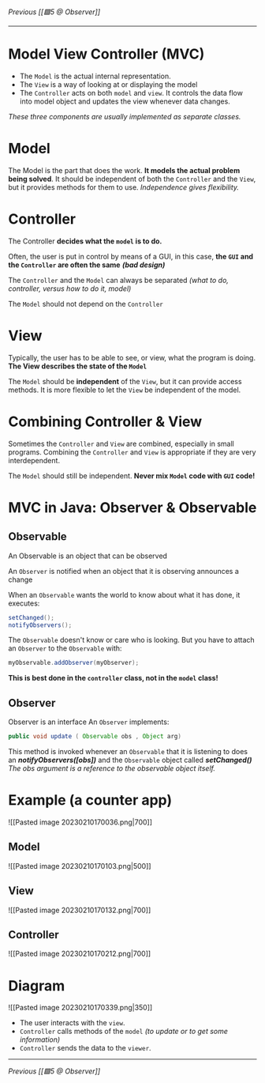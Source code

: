 _Previous [[🟩5 @ Observer]]_

---

# Model View Controller (MVC)
- The `Model` is the actual internal representation.
- The `View` is a way of looking at or displaying the model
- The `Controller` acts on both `model` and `view`. It controls the data flow into model object and updates the view whenever data changes.

_These three components are usually implemented as separate classes._

# Model
The Model is the part that does the work. **It models the actual problem being solved**. It should be independent of both the `Controller` and the `View`, but it provides methods for them to use. _Independence gives flexibility._

# Controller
The Controller **decides what the `model` is to do.**

Often, the user is put in control by means of a GUI, in this case, **the `GUI` and the `Controller` are often the same** **_(bad design)_**

The `Controller` and the `Model` can always be separated _(what to do, controller, versus how to do it, model)_

The `Model` should not depend on the `Controller`

# View
Typically, the user has to be able to see, or view, what the program is doing. **The View describes the state of the `Model`**

The `Model` should be **independent** of the `View`, but it can provide access methods. It is more flexible to let the `View` be independent of the model.

# Combining Controller & View
Sometimes the `Controller` and `View` are combined, especially in small programs. Combining the `Controller` and `View` is appropriate if they are very interdependent.

The `Model` should still be independent. **Never mix `Model` code with `GUI` code!**

# MVC in Java: Observer & Observable

## Observable
An Observable is an object that can be observed

An `Observer` is notified when an object that it is observing announces a change

When an `Observable` wants the world to know about what it has done, it executes:
```java
setChanged();
notifyObservers();
```

The `Observable` doesn't know or care who is looking. But you have to attach an `Observer` to the `Observable` with:
```java
myObservable.addObserver(myObserver);
```
**This is best done in the `controller` class, not in the `model` class!**

## Observer
Observer is an interface
An `Observer` implements:
```java
public void update ( Observable obs , Object arg)
```
This method is invoked whenever an `Observable` that it is listening to does an **_notifyObservers([obs])_** and the `Observable` object called **_setChanged()_**
_The obs argument is a reference to the observable object itself._

# Example (a counter app)
![[Pasted image 20230210170036.png|700]]

## Model
![[Pasted image 20230210170103.png|500]]

## View
![[Pasted image 20230210170132.png|700]]

## Controller
![[Pasted image 20230210170212.png|700]]

# Diagram
![[Pasted image 20230210170339.png|350]]
- The user interacts with the `view`.
- `Controller` calls methods of the `model` _(to update or to get some information)_
- `Controller` sends the data to the `viewer`.

---
_Previous [[🟩5 @ Observer]]_
